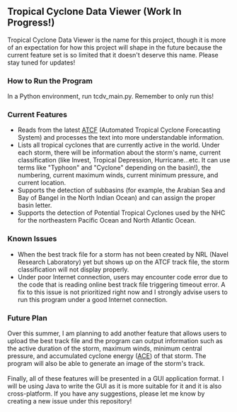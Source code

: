 ## Tropical Cyclone Data Viewer (Work In Progress!)
Tropical Cyclone Data Viewer is the name for this project, though it is more of an expectation for how this project will shape in the future because the current feature set is so limited that it doesn't deserve this name. Please stay tuned for updates!
### How to Run the Program
In a Python environment, run tcdv_main.py. Remember to only run this!
### Current Features 
* Reads from the latest [ATCF](https://en.wikipedia.org/wiki/Automated_Tropical_Cyclone_Forecasting_System) (Automated Tropical Cyclone Forecasting System) and processes the text into more understandable information.
* Lists all tropical cyclones that are currently active in the world. Under each storm, there will be information about the storm's name, current classification (like Invest, Tropical Depression, Hurricane...etc. It can use terms like "Typhoon" and "Cyclone" depending on the basin!), the numbering, current maximum winds, current minimum pressure, and current location.
* Supports the detection of subbasins (for example, the Arabian Sea and Bay of Bangel in the North Indian Ocean) and can assign the proper basin letter.
* Supports the detection of Potential Tropical Cyclones used by the NHC for the northeastern Pacific Ocean and North Atlantic Ocean.
### Known Issues 
* When the best track file for a storm has not been created by NRL (Navel Research Laboratory) yet but shows up on the ATCF track file, the storm classification will not display properly.
* Under poor Internet connection, users may encounter code error due to the code that is reading online best track file triggering timeout error. A fix to this issue is not prioritized right now and I strongly advise users to run this program under a good Internet connection.
### Future Plan 
Over this summer, I am planning to add another feature that allows users to upload the best track file and the program can output information such as the active duration of the storm, maximum winds, minimum central pressure, and accumulated cyclone energy ([ACE](https://en.wikipedia.org/wiki/Accumulated_cyclone_energy)) of that storm. The program will also be able to generate an image of the storm's track. 
<br> <br>
Finally, all of these features will be presented in a GUI application format. I will be using Java to write the GUI as it is more suitable for it and it is also cross-platform. If you have any suggestions, please let me know by creating a new issue under this repository!
